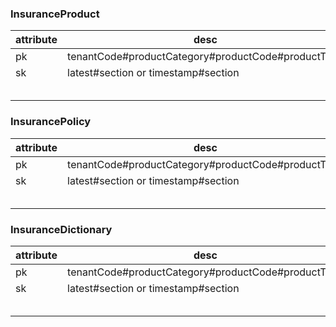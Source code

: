 ### InsuranceProduct
| attribute | desc                                               |
|-----------|----------------------------------------------------|
| pk        | tenantCode#productCategory#productCode#productType |
| sk        | latest#section or timestamp#section                |
|           |                                                    |
|           |                                                    |
|           |                                                    |
|           |                                                    |
|           |                                                    |

### InsurancePolicy
| attribute | desc                                               |
|-----------|----------------------------------------------------|
| pk        | tenantCode#productCategory#productCode#productType |
| sk        | latest#section or timestamp#section                |
|           |                                                    |
|           |                                                    |
|           |                                                    |
|           |                                                    |
|           |

### InsuranceDictionary
| attribute | desc                                               |
|-----------|----------------------------------------------------|
| pk        | tenantCode#productCategory#productCode#productType |
| sk        | latest#section or timestamp#section                |
|           |                                                    |
|           |                                                    |
|           |                                                    |
|           |                                                    |
|           |   